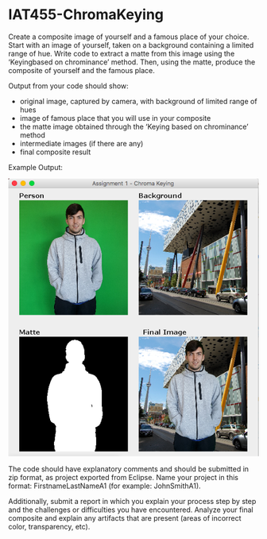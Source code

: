 # IAT455-ChromaKeying

Create a composite image of yourself and a famous place of your choice. Start with an image of yourself, taken on a background containing a limited range of hue. Write code to extract a matte from this image using the ‘Keyingbased on chrominance’ method. Then, using the matte, produce the composite of yourself and the famous place.

Output from your code should show:
* original image, captured by camera, with background of limited range of hues
* image of famous place that you will use in your composite
* the matte image obtained through the ‘Keying based on chrominance’ method
* intermediate images (if there are any)
* final composite result

Example Output:

![Rendered Code Example](exampleCompile.png)

The code should have explanatory comments and should be submitted in zip format, as project
exported from Eclipse. Name your project in this format: FirstnameLastNameA1 (for example:
JohnSmithA1).

Additionally, submit a report in which you explain your process step by step and the challenges or
difficulties you have encountered. Analyze your final composite and explain any artifacts that are
present (areas of incorrect color, transparency, etc).

